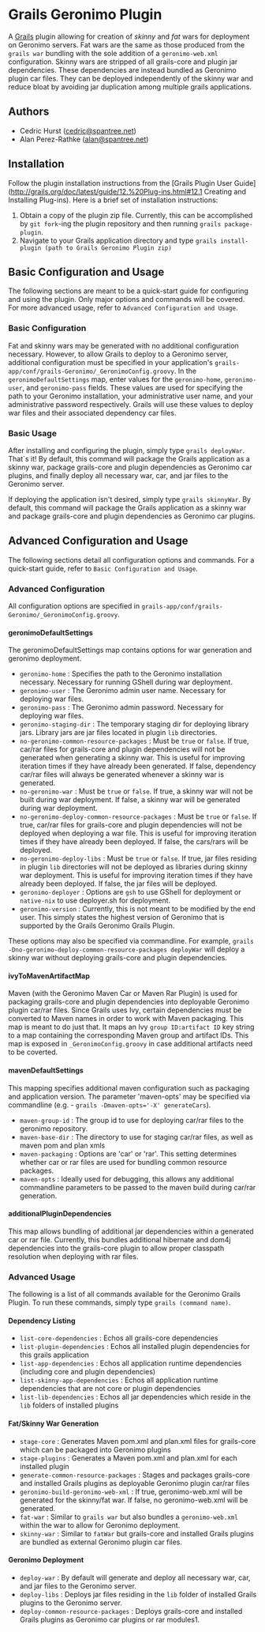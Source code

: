# Grails Geronimo Plugin

A [Grails](http://www.grails.org/) plugin allowing for creation of _skinny_ and _fat_ wars for deployment on Geronimo servers. Fat wars are the same as those produced from the `grails war` bundling with the sole addition of a `geronimo-web.xml` configuration. Skinny wars are stripped of all grails-core and plugin jar dependencies. These dependencies are instead bundled as Geronimo plugin car files. They can be deployed independently of the skinny war and reduce bloat by avoiding jar duplication among multiple grails applications.

## Authors

* Cedric Hurst (cedric@spantree.net)
* Alan Perez-Rathke (alan@spantree.net)

## Installation

Follow the plugin installation instructions from the [Grails Plugin User Guide](http://grails.org/doc/latest/guide/12.%20Plug-ins.html#12.1 Creating and Installing Plug-ins). Here is a brief set of installation instructions:

1. Obtain a copy of the plugin zip file. Currently, this can be accomplished by `git fork`-ing the plugin repository and then running `grails package-plugin`.
2. Navigate to your Grails application directory and type `grails install-plugin (path to Grails Geronimo Plugin zip)`

## Basic Configuration and Usage

The following sections are meant to be a quick-start guide for configuring and using the plugin. Only major options and commands will be covered. For more advanced usage, refer to `Advanced Configuration and Usage`.

### Basic Configuration

Fat and skinny wars may be generated with no additional configuration necessary. However, to allow Grails to deploy to a Geronimo server, additional configuration must be specified in your application's `grails-app/conf/grails-Geronimo/_GeronimoConfig.groovy`. In the `geronimoDefaultSettings` map, enter values for the `geronimo-home`, `geronimo-user`, and `geronimo-pass` fields. These values are used for specifying the path to your Geronimo installation, your administrative user name, and your administrative password respectively. Grails will use these values to deploy war files and their associated dependency car files.

### Basic Usage

After installing and configuring the plugin, simply type `grails deployWar`. That`s it! By default, this command will package the Grails application as a skinny war, package grails-core and plugin dependencies as Geronimo car plugins, and finally deploy all necessary war, car, and jar files to the Geronimo server.

If deploying the application isn't desired, simply type `grails skinnyWar`. By default, this command will package the Grails application as a skinny war and package grails-core and plugin dependencies as Geronimo car plugins.

## Advanced Configuration and Usage

The following sections detail all configuration options and commands. For a quick-start guide, refer to `Basic Configuration and Usage`.

### Advanced Configuration

All configuration options are specified in `grails-app/conf/grails-Geronimo/_GeronimoConfig.groovy`. 

#### geronimoDefaultSettings

The geronimoDefaultSettings map contains options for war generation and geronimo deployment.

* `geronimo-home` : Specifies the path to the Geronimo installation necessary. Necessary for running GShell during war deployment.
* `geronimo-user` : The Geronimo admin user name. Necessary for deploying war files.
* `geronimo-pass` : The Geronimo admin password. Necessary for deploying war files.
* `geronimo-staging-dir` : The temporary staging dir for deploying library jars. Library jars are jar files located in plugin `lib` directories.
* `no-geronimo-common-resource-packages` : Must be `true` or `false`. If true, car/rar files for grails-core and plugin dependencies will not be generated when generating a skinny war. This is useful for improving iteration times if they have already been generated. If false, dependency car/rar files will always be generated whenever a skinny war is generated.
* `no-geronimo-war` : Must be `true` or `false`. If true, a skinny war will not be built during war deployment.  If false, a skinny war will be generated during war deployment.
* `no-geronimo-deploy-common-resource-packages` : Must be `true` or `false`. If true, car/rar files for grails-core and plugin dependencies will not be deployed when deploying a war file.  This is useful for improving iteration times if they have already been deployed.  If false, the cars/rars will be deployed. 
* `no-geronimo-deploy-libs` : Must be `true` or `false`.  If true, jar files residing in plugin `lib` directories will not be deployed as libraries during skinny war deployment.  This is useful for improving iteration times if they have already been deployed.  If false, the jar files will be deployed.
* `geronimo-deployer` : Options are `gsh` to use GShell for deployment or `native-nix` to use deployer.sh for deployment.
* `geronimo-version` : Currently, this is not meant to be modified by the end user.  This simply states the highest version of Geronimo that is supported by the Grails Geronimo Grails Plugin.

These options may also be specified via commandline.  For example, `grails -Dno-geronimo-deploy-common-resource-packages deployWar` will deploy a skinny war without deploying grails-core and plugin dependencies.

#### ivyToMavenArtifactMap

Maven (with the Geronimo Maven Car or Maven Rar Plugin) is used for packaging grails-core and plugin dependencies into deployable Geronimo plugin car/rar files.  Since Grails uses Ivy, certain dependencies must be converted to Maven names in order to work with Maven packaging.  This map is meant to do just that.  It maps an Ivy `group ID:artifact ID` key string to a map containing the corresponding Maven group and artifact IDs.  This map is exposed in `_GeronimoConfig.groovy` in case additional artifacts need to be coverted.

#### mavenDefaultSettings

This mapping specifies additional maven configuration such as packaging and application version.  The parameter 'maven-opts' may be specified via commandline (e.g. - `grails -Dmaven-opts='-X' generateCars`).

* `maven-group-id` : The group id to use for deploying car/rar files to the geronimo repository.
* `maven-base-dir` : The directory to use for staging car/rar files, as well as maven pom and plan xmls
* `maven-packaging` : Options are 'car' or 'rar'.  This setting determines whether car or rar files are used for bundling common resource packages.
* `maven-opts` : Ideally used for debugging, this allows any additional commandline parameters to be passed to the maven build during car/rar generation.

#### additionalPluginDependencies

This map allows bundling of additional jar dependencies within a generated car or rar file.  Currently, this bundles additional hibernate and dom4j dependencies into the grails-core plugin to allow proper classpath resolution when deploying with rar files.

### Advanced Usage

The following is a list of all commands available for the Geronimo Grails Plugin.  To run these commands, simply type `grails (command name)`.

#### Dependency Listing

* `list-core-dependencies` : Echos all grails-core dependencies
* `list-plugin-dependencies` : Echos all installed plugin dependencies for this grails application
* `list-app-dependencies` : Echos all application runtime dependencies (including core and plugin dependencies)
* `list-skinny-app-dependencies` : Echos all application runtime dependencies that are not core or plugin dependencies
* `list-lib-dependencies` : Echos all jar dependencies which reside in the `lib` folders of installed plugins

#### Fat/Skinny War Generation

* `stage-core` : Generates Maven pom.xml and plan.xml files for grails-core which can be packaged into Geronimo plugins
* `stage-plugins` : Generates a Maven pom.xml and plan.xml for each installed plugin
* `generate-common-resource-packages` : Stages and packages grails-core and installed Grails plugins as deployable Geronimo plugin car/rar files
* `geronimo-build-geronimo-web-xml` : If true, geronimo-web.xml will be generated for the skinny/fat war. If false, no geronimo-web.xml will be generated.
* `fat-war` : Similar to `grails war` but also bundles a `geronimo-web.xml` within the war to allow for Geronimo deployment.
* `skinny-war` : Similar to `fatWar` but grails-core and installed Grails plugins are bundled as external Geronimo plugin car files.

#### Geronimo Deployment

* `deploy-war` : By default will generate and deploy all necessary war, car, and jar files to the Geronimo server.
* `deploy-libs` : Deploys jar files residing in the `lib` folder of installed Grails plugins to the Geronimo server.
* `deploy-common-resource-packages` : Deploys grails-core and installed Grails plugins as Geronimo car plugins or rar modules1.
